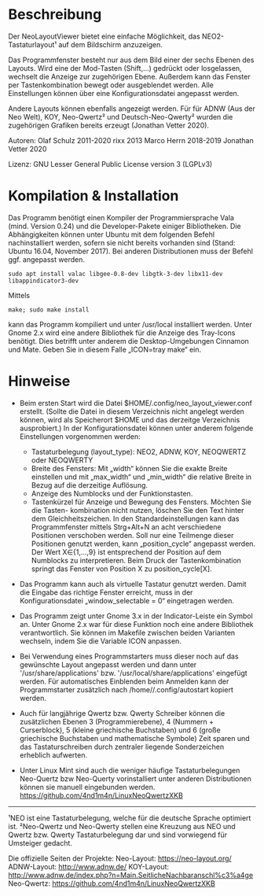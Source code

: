 Beschreibung
========================================================================

Der NeoLayoutViewer bietet eine einfache Möglichkeit, das NEO2-
Tastaturlayout¹ auf dem Bildschirm anzuzeigen.

Das Programmfenster besteht nur aus dem Bild einer der sechs Ebenen des Layouts.
Wird eine der Mod-Tasten (Shift,…) gedrückt oder losgelassen, wechselt die Anzeige zur zugehörigen
Ebene. Außerdem kann das Fenster per Tastenkombination bewegt oder ausgeblendet werden.
Alle Einstellungen können über eine Konfigurationsdatei angepasst werden.

Andere Layouts können ebenfalls angezeigt werden. Für für ADNW (Aus der Neo Welt), KOY, Neo-Qwertz² 
und Deutsch-Neo-Qwerty² wurden die zugehörigen Grafiken bereits erzeugt (Jonathan Vetter 2020).

Autoren:
	Olaf Schulz 2011-2020
	rixx 2013
	Marco Herrn 2018-2019
	Jonathan Vetter 2020


Lizenz: GNU Lesser General Public License version 3 (LGPLv3)



Kompilation & Installation
========================================================================

Das Programm benötigt einen Kompiler der Programmiersprache Vala (mind. Version 0.24)
und die Developer-Pakete einiger Bibliotheken. Die Abhängigkeiten können unter Ubuntu
mit dem folgenden Befehl nachinstalliert werden, sofern sie nicht bereits vorhanden sind
(Stand: Ubuntu 16.04, November 2017). Bei anderen Distributionen muss der Befehl ggf. angepasst werden.

    sudo apt install valac libgee-0.8-dev libgtk-3-dev libx11-dev libappindicator3-dev

Mittels

    make; sudo make install

kann das Programm kompiliert und unter /usr/local installiert werden.
Unter Gnome 2.x wird eine andere Bibliothek für die Anzeige des Tray-Icons benötigt. Dies betrifft unter anderem die Desktop-Umgebungen Cinnamon und Mate.
Geben Sie in diesem Falle „ICON=tray make“ ein. 


Hinweise
========================================================================

* Beim ersten Start wird die Datei $HOME/.config/neo_layout_viewer.conf
	erstellt. (Sollte die Datei in diesem Verzeichnis nicht angelegt werden können,
	wird als Speicherort $HOME und das derzeitge Verzeichnis ausprobiert.)
	In der Konfigurationsdatei können unter anderem folgende Einstellungen vorgenommen
	werden:

	- Tastaturbelegung (layout_type): NEO2, ADNW, KOY, NEOQWERTZ oder NEOQWERTY
	- Breite des Fensters: Mit „width“ können Sie die exakte Breite einstellen und 
   mit „max_width“ und „min_width“ die relative Breite in Bezug auf 
   die derzeitige Auflösung.
	- Anzeige des Numblocks und der Funktionstasten.
	- Tastenkürzel für Anzeige und Bewegung des Fensters. Möchten Sie die Tasten-
  	kombination nicht nutzen, löschen Sie den Text hinter dem Gleichheitszeichen.
  	In den Standardeinstellungen kann das Programmfenster mittels Strg+Alt+N an
	  acht verschiedene Positionen verschoben werden. Soll nur eine Teilmenge dieser
		 Positionen genutzt werden, kann „position_cycle“ angepasst werden.
		 Der Wert X∈{1,…,9} ist entsprechend der Position auf dem Numblocks zu interpretieren.
		 Beim Druck der Tastenkombination springt das Fenster von Position X zu 
   position_cycle[X].

* Das Programm kann auch als virtuelle Tastatur genutzt werden. Damit die Eingabe
  das richtige Fenster erreicht, muss in der Konfigurationsdatei
  „window_selectable = 0“ eingetragen werden.

* Das Programm zeigt unter Gnome 3.x in der Indicator-Leiste ein Symbol an.
  Unter Gnome 2.x war für diese Funktion noch eine andere Bibliothek
  verantwortlich. Sie können im Makefile zwischen beiden Varianten wechseln,
  indem Sie die Variable ICON anpassen.

* Bei Verwendung eines Programmstarters muss dieser noch auf das gewünschte Layout
  angepasst werden und dann unter '/usr/share/applications' bzw.
  '/usr/local/share/applications' eingefügt werden.
  Für automatisches Einblenden beim Anmelden kann der Programmstarter zusätzlich
  nach /home/<user>/.config/autostart kopiert werden.

* Auch für langjährige Qwertz bzw. Qwerty Schreiber können die zusätzlichen
  Ebenen 3 (Programmierebene), 4 (Nummern + Curserblock), 
  5 (kleine griechische Buchstaben) und 6 (große griechische Buchstaben und mathematische Symbole)
  Zeit sparen und das Tastaturschreiben durch zentraler liegende Sonderzeichen erheblich aufwerten.
  
* Unter Linux Mint sind auch die weniger häufige Tastaturbelegungen Neo-Quertz bzw Neo-Querty
  vorinstalliert unter anderen Distributionen können sie manuell eingebunden werden.
  https://github.com/4nd1m4n/LinuxNeoQwertzXKB

______________________________________________________________________

¹NEO ist eine Tastaturbelegung, welche für die deutsche Sprache optimiert ist.
²Neo-Qwertz und Neo-Qwerty stellen eine Kreuzung aus NEO und Qwertz bzw. Qwerty
 Tastaturbelegung dar und sind vorwiegend für Umsteiger gedacht.

Die offizielle Seiten der Projekte:
Neo-Layout:     https://neo-layout.org/
ADNW-Layout:    http://www.adnw.de/
KOY-Layout:     http://www.adnw.de/index.php?n=Main.SeitlicheNachbaranschl%c3%a4ge
Neo-Qwertz:     https://github.com/4nd1m4n/LinuxNeoQwertzXKB


